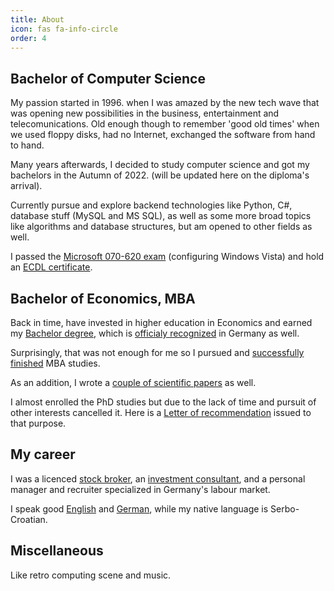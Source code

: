 ```yaml
---
title: About
icon: fas fa-info-circle
order: 4
---
```


## Bachelor of Computer Science

My passion started in 1996. when I was amazed by the new tech wave that was opening new possibilities in the business, entertainment and telecomunications. Old enough though to remember 'good old times' when we used floppy disks, had no Internet, exchanged the software from hand to hand. 

Many years afterwards, I decided to study computer science and got my bachelors in the Autumn of 2022. (will be updated here on the diploma's arrival). 

Currently pursue and explore backend technologies like Python, C#, database stuff (MySQL and MS SQL), as well as some more broad topics like algorithms and database structures, but am opened to other fields as well.

I passed the <a href="https://sbozich.github.io/assets/about/13Microsoft070620.pdf" target="_blank">Microsoft 070-620 exam</a> (configuring Windows Vista) and hold an <a href="https://sbozich.github.io/assets/about/12ECDL.pdf" target="_blank">ECDL certificate</a>.

## Bachelor of Economics, MBA

Back in time, have invested in higher education in Economics and earned my <a href="https://sbozich.github.io/assets/about/01Bachelor.pdf" target="_blank">Bachelor degree</a>, which is <a href="https://sbozich.github.io/assets/about/02StatementofcomparabilityforforeignhighereducationqualificationsGermany.pdf" target="_blank">officialy recognized</a> in Germany as well.

Surprisingly, that was not enough for me so I pursued and <a href="https://sbozich.github.io/assets/about/03MBA.pdf" target="_blank">successfully finished</a> MBA studies.

As an addition, I wrote a <a href="https://sbozich.github.io/assets/about/10Scientificarticlessummary.pdf" target="_blank">couple of scientific papers</a> as well.

I almost enrolled the PhD studies but due to the lack of time and pursuit of other interests cancelled it. Here is a <a href="https://sbozich.github.io/assets/about/06LetterofRecommendationWilliamParrott.pdf" target="_blank">Letter of recommendation</a> issued to that purpose.

## My career
I was a licenced <a href="https://sbozich.github.io/assets/about/11broker.pdf" target="_blank">stock broker</a>, an <a href="https://sbozich.github.io/assets/about/07BEFfund.pdf" target="_blank">investment consultant</a>, and a personal manager and recruiter specialized in Germany's labour market.

I speak good <a href="https://sbozich.github.io/assets/about/08CambridgeC1.pdf" target="_blank">English</a> and <a href="https://sbozich.github.io/assets/about/09GoetheC1.pdf" target="_blank">German</a>, while my native language is Serbo-Croatian.

## Miscellaneous

Like retro computing scene and music. 


